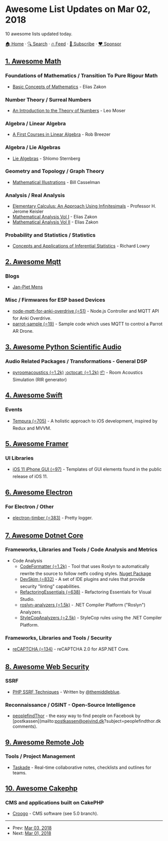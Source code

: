 # Awesome List Updates on Mar 02, 2018

10 awesome lists updated today.

[🏠 Home](/README.md) · [🔍 Search](https://www.trackawesomelist.com/search/) · [🔥 Feed](https://www.trackawesomelist.com/rss.xml) · [📮 Subscribe](https://trackawesomelist.us17.list-manage.com/subscribe?u=d2f0117aa829c83a63ec63c2f&id=36a103854c) · [❤️  Sponsor](https://github.com/sponsors/theowenyoung)



## [1. Awesome Math](/content/rossant/awesome-math/README.md)

### Foundations of Mathematics / Transition To Pure Rigour Math

*   [Basic Concepts of Mathematics](http://www.trillia.com/zakon1.html) - Elias Zakon

### Number Theory / Surreal Numbers

*   [An Introduction to the Theory of Numbers](http://www.trillia.com/moser-number.html) - Leo Moser

### Algebra / Linear Algebra

*   [A First Courses in Linear Algebra](http://linear.ups.edu/) - Rob Breezer

### Algebra / Lie Algebras

*   [Lie Algebras](http://www.math.harvard.edu/~shlomo/docs/lie_algebras.pdf) - Shlomo Sternberg

### Geometry and Topology / Graph Theory

*   [Mathematical Illustrations](http://www.math.ubc.ca/~cass/graphics/manual/) - Bill Casselman

### Analysis / Real Analysis

*   [Elementary Calculus: An Approach Using Infinitesimals](http://www.math.wisc.edu/~keisler/calc.html) - Professor H. Jerome Keisler
*   [Mathematical Analysis Vol I](http://www.trillia.com/zakon-analysisI.html) - Elias Zakon
*   [Mathematical Analysis Vol II](http://www.trillia.com/zakon-analysisII.html) - Elias Zakon

### Probability and Statistics / Statistics

*   [Concepts and Applications of Inferential Statistics](http://vassarstats.net/textbook/) - Richard Lowry

## [2. Awesome Mqtt](/content/hobbyquaker/awesome-mqtt/README.md)

### Blogs

*   [Jan-Piet Mens](https://jpmens.net/)

### Misc / Firmwares for ESP based Devices

*   [node-mqtt-for-anki-overdrive (⭐51)](https://github.com/IBM-Cloud/node-mqtt-for-anki-overdrive) - Node.js Controller and MQTT API for Anki Overdrive.
*   [parrot-sample (⭐19)](https://github.com/IBM-Cloud/parrot-sample) - Sample code which uses MQTT to control a Parrot AR Drone.

## [3. Awesome Python Scientific Audio](/content/faroit/awesome-python-scientific-audio/README.md)

### Audio Related Packages / Transformations - General DSP

*   [pyroomacoustics (⭐1.2k)](https://github.com/LCAV/pyroomacoustics) [:octocat: (⭐1.2k)](https://github.com/LCAV/pyroomacoustics) [:package:](https://pypi.python.org/pypi/pyroomacoustics) - Room Acoustics Simulation (RIR generator)

## [4. Awesome Swift](/content/matteocrippa/awesome-swift/README.md)

### Events

*   [Tempura (⭐705)](https://github.com/BendingSpoons/tempura-swift) - A holistic approach to iOS development, inspired by Redux and MVVM.

## [5. Awesome Framer](/content/podo/awesome-framer/README.md)

### UI Libraries

*   [iOS 11 iPhone GUI (⭐97)](https://github.com/facebookincubator/ios-11-gui-for-framer) - Templates of GUI elements found in the public release of iOS 11.

## [6. Awesome Electron](/content/sindresorhus/awesome-electron/README.md)

### For Electron / Other

*   [electron-timber (⭐383)](https://github.com/sindresorhus/electron-timber) - Pretty logger.

## [7. Awesome Dotnet Core](/content/thangchung/awesome-dotnet-core/README.md)

### Frameworks, Libraries and Tools / Code Analysis and Metrics

*   Code Analysis
    *   [CodeFormatter (⭐1.2k)](https://github.com/dotnet/codeformatter) - Tool that uses Roslyn to automatically rewrite the source to follow netfx coding styles. [Nuget Package](https://www.nuget.org/packages/Dotnet.CodeFormatter.BuildTask.Fork)
    *   [DevSkim (⭐832)](https://github.com/Microsoft/DevSkim) - A set of IDE plugins and rules that provide security "linting" capabilities.
    *   [RefactoringEssentials (⭐638)](https://github.com/icsharpcode/RefactoringEssentials) - Refactoring Essentials for Visual Studio.
    *   [roslyn-analyzers (⭐1.5k)](https://github.com/dotnet/roslyn-analyzers) - .NET Compiler Platform ("Roslyn") Analyzers.
    *   [StyleCopAnalyzers (⭐2.5k)](https://github.com/DotNetAnalyzers/StyleCopAnalyzers) - StyleCop rules using the .NET Compiler Platform.

### Frameworks, Libraries and Tools / Security

*   [reCAPTCHA (⭐134)](https://github.com/PaulMiami/reCAPTCHA) - reCAPTCHA 2.0 for ASP.NET Core.

## [8. Awesome Web Security](/content/qazbnm456/awesome-web-security/README.md)

### SSRF

*   [PHP SSRF Techniques](https://medium.com/secjuice/php-ssrf-techniques-9d422cb28d51) - Written by [@themiddleblue](https://medium.com/@themiddleblue).

### Reconnaissance / OSINT - Open-Source Intelligence

*   [peoplefindThor](https://peoplefindthor.dk/) - the easy way to find people on Facebook by \[postkassen]\(mailto:[postkassen@oejvind.dk](https://github.com/qazbnm456/awesome-web-security/blob/master/README.md/mailto:postkassen@oejvind.dk)?subject=peoplefindthor.dk comments).

## [9. Awesome Remote Job](/content/lukasz-madon/awesome-remote-job/README.md)

### Tools / Project Management

*   [Taskade](https://taskade.com/) - Real-time collaborative notes, checklists and outlines for teams.

## [10. Awesome Cakephp](/content/FriendsOfCake/awesome-cakephp/README.md)

### CMS and applications built on CakePHP

*   [Croogo](https://croogo.org) - CMS software (see 5.0 branch).

---

- Prev: [Mar 03, 2018](/content/2018/03/03/README.md)
- Next: [Mar 01, 2018](/content/2018/03/01/README.md)